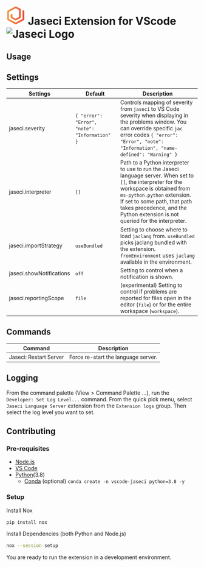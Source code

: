 <!-- Icon.png in 100px * 100px in HTML -->


# <img src="icon.png" alt="Jaseci Logo" width="50" height="50"> Jaseci Extension for VScode <img src="https://upload.wikimedia.org/wikipedia/commons/thumb/9/9a/Visual_Studio_Code_1.35_icon.svg/2048px-Visual_Studio_Code_1.35_icon.svg.png" alt="Jaseci Logo" width="50" height="50">

## Usage

## Settings

| Settings                            | Default                                       | Description                                                                                                                                                                                                                                                                                                                                      |
| ----------------------------------- | --------------------------------------------- | ------------------------------------------------------------------------------------------------------------------------------------------------------------------------------------------------------------------------------------------------------------------------------------------------------------------------------------------------ |
| jaseci.severity          | `{ "error": "Error", "note": "Information" }` | Controls mapping of severity from `jaseci` to VS Code severity when displaying in the problems window. You can override specific `jac` error codes `{ "error": "Error", "note": "Information", "name-defined": "Warning" }`                                                                                                                       |
| jaseci.interpreter       | `[]`                                          | Path to a Python interpreter to use to run the Jaseci language server. When set to `[]`, the interpreter for the workspace is obtained from `ms-python.python` extension. If set to some path, that path takes precedence, and the Python extension is not queried for the interpreter.                                                                   |
| jaseci.importStrategy    | `useBundled`                                  | Setting to choose where to load `jaclang` from. `useBundled` picks jaclang bundled with the extension. `fromEnvironment` uses `jaclang` available in the environment.                                                                                                                                                                                     |
| jaseci.showNotifications | `off`                                         | Setting to control when a notification is shown.                                                                                                                                                                                                                                                                                                 |
| jaseci.reportingScope    | `file`                                        | (experimental) Setting to control if problems are reported for files open in the editor (`file`) or for the entire workspace (`workspace`).                                                                                                                                                                                                      |

## Commands

| Command              | Description                       |
| -------------------- | --------------------------------- |
| Jaseci: Restart Server | Force re-start the language server. |

## Logging

From the command palette (View > Command Palette ...), run the `Developer: Set Log Level...` command. From the quick pick menu, select `Jaseci Language Server` extension from the `Extension logs` group. Then select the log level you want to set.

## Contributing
### Pre-requisites
- [Node.js](https://nodejs.org/en/)
- [VS Code](https://code.visualstudio.com/)
- [Python](https://www.python.org/)(3.8)
  - [Conda](https://docs.conda.io/en/latest/) (optional) `conda create -n vscode-jaseci python=3.8 -y`

### Setup
Install Nox
```bash
pip install nox
```
Install Dependencies (both Python and Node.js)
```bash
nox --session setup
```
You are ready to run the extension in a development environment.
